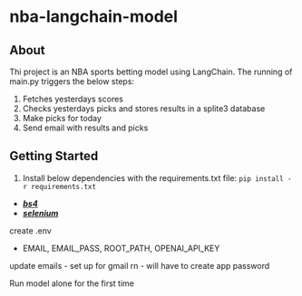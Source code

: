 # nba-langchain-model

## About
Thi project is an NBA sports betting model using LangChain.
The running of main.py triggers the below steps:
1. Fetches yesterdays scores
2. Checks yesterdays picks and stores results in a splite3 database
3. Make picks for today
4. Send email with results and picks

## Getting Started
1. Install below dependencies with the requirements.txt file: `pip install -r requirements.txt`
  * <a href="https://www.crummy.com/software/BeautifulSoup/bs4/doc/">***bs4***</a>
  * <a href="https://www.selenium.dev/documentation/">***selenium***</a>

create .env
- EMAIL, EMAIL_PASS, ROOT_PATH, OPENAI_API_KEY

update emails - set up for gmail rn - will have to create app password

Run model alone for the first time
